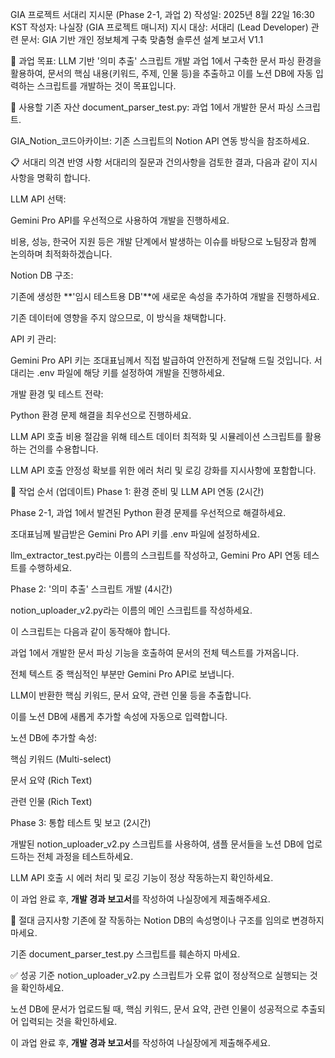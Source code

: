 GIA 프로젝트 서대리 지시문 (Phase 2-1, 과업 2)
작성일: 2025년 8월 22일 16:30 KST
작성자: 나실장 (GIA 프로젝트 매니저)
지시 대상: 서대리 (Lead Developer)
관련 문서: GIA 기반 개인 정보체계 구축 맞춤형 솔루션 설계 보고서 V1.1

🎯 과업 목표: LLM 기반 '의미 추출' 스크립트 개발
과업 1에서 구축한 문서 파싱 환경을 활용하여, 문서의 핵심 내용(키워드, 주제, 인물 등)을 추출하고 이를 노션 DB에 자동 입력하는 스크립트를 개발하는 것이 목표입니다.

🔧 사용할 기존 자산
document_parser_test.py: 과업 1에서 개발한 문서 파싱 스크립트.

GIA_Notion_코드아카이브: 기존 스크립트의 Notion API 연동 방식을 참조하세요.

📋 서대리 의견 반영 사항
서대리의 질문과 건의사항을 검토한 결과, 다음과 같이 지시 사항을 명확히 합니다.

LLM API 선택:

Gemini Pro API를 우선적으로 사용하여 개발을 진행하세요.

비용, 성능, 한국어 지원 등은 개발 단계에서 발생하는 이슈를 바탕으로 노팀장과 함께 논의하며 최적화하겠습니다.

Notion DB 구조:

기존에 생성한 **'임시 테스트용 DB'**에 새로운 속성을 추가하여 개발을 진행하세요.

기존 데이터에 영향을 주지 않으므로, 이 방식을 채택합니다.

API 키 관리:

Gemini Pro API 키는 조대표님께서 직접 발급하여 안전하게 전달해 드릴 것입니다. 서대리는 .env 파일에 해당 키를 설정하여 개발을 진행하세요.

개발 환경 및 테스트 전략:

Python 환경 문제 해결을 최우선으로 진행하세요.

LLM API 호출 비용 절감을 위해 테스트 데이터 최적화 및 시뮬레이션 스크립트를 활용하는 건의를 수용합니다.

LLM API 호출 안정성 확보를 위한 에러 처리 및 로깅 강화를 지시사항에 포함합니다.

📝 작업 순서 (업데이트)
Phase 1: 환경 준비 및 LLM API 연동 (2시간)

Phase 2-1, 과업 1에서 발견된 Python 환경 문제를 우선적으로 해결하세요.

조대표님께 발급받은 Gemini Pro API 키를 .env 파일에 설정하세요.

llm_extractor_test.py라는 이름의 스크립트를 작성하고, Gemini Pro API 연동 테스트를 수행하세요.

Phase 2: '의미 추출' 스크립트 개발 (4시간)

notion_uploader_v2.py라는 이름의 메인 스크립트를 작성하세요.

이 스크립트는 다음과 같이 동작해야 합니다.

과업 1에서 개발한 문서 파싱 기능을 호출하여 문서의 전체 텍스트를 가져옵니다.

전체 텍스트 중 핵심적인 부분만 Gemini Pro API로 보냅니다.

LLM이 반환한 핵심 키워드, 문서 요약, 관련 인물 등을 추출합니다.

이를 노션 DB에 새롭게 추가할 속성에 자동으로 입력합니다.

노션 DB에 추가할 속성:

핵심 키워드 (Multi-select)

문서 요약 (Rich Text)

관련 인물 (Rich Text)

Phase 3: 통합 테스트 및 보고 (2시간)

개발된 notion_uploader_v2.py 스크립트를 사용하여, 샘플 문서들을 노션 DB에 업로드하는 전체 과정을 테스트하세요.

LLM API 호출 시 에러 처리 및 로깅 기능이 정상 작동하는지 확인하세요.

이 과업 완료 후, **개발 경과 보고서**를 작성하여 나실장에게 제출해주세요.

🚫 절대 금지사항
기존에 잘 작동하는 Notion DB의 속성명이나 구조를 임의로 변경하지 마세요.

기존 document_parser_test.py 스크립트를 훼손하지 마세요.

✅ 성공 기준
notion_uploader_v2.py 스크립트가 오류 없이 정상적으로 실행되는 것을 확인하세요.

노션 DB에 문서가 업로드될 때, 핵심 키워드, 문서 요약, 관련 인물이 성공적으로 추출되어 입력되는 것을 확인하세요.

이 과업 완료 후, **개발 경과 보고서**를 작성하여 나실장에게 제출해주세요.